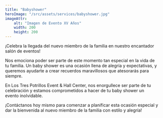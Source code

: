 ```yaml
---
title: "Babyshower"
heroImage: "/src/assets/services/babyshower.jpg"
imageAttr:
    alt: "Imagen de Evento XV Años"
    width: 200
    height: 200
---
```


¡Celebra la llegada del nuevo miembro de la familia en nuestro encantador salón de eventos!

Nos emociona poder ser parte de este momento tan especial en la vida de tu familia. Un baby shower es una ocasión llena de alegría y expectativas, y queremos ayudarte a crear recuerdos maravillosos que atesorarás para siempre.

En Los Tres Potrillos Event & Hall Center, nos enorgullece ser parte de tu celebración y estamos comprometidos a hacer de tu baby shower un evento inolvidable.

¡Contáctanos hoy mismo para comenzar a planificar esta ocasión especial y dar la bienvenida al nuevo miembro de la familia con estilo y alegría!
